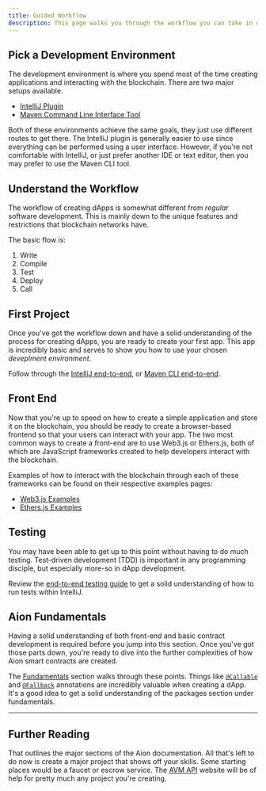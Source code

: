 ```yaml
---
title: Guided Workflow
description: This page walks you through the workflow you can take in order to become proficient at blockchain development. Although the workflow may look similar to other blockchain development processes, this guide was created with the Aion Network in mind. After completing each step listed here, you should have a solid understanding of how to create your dApps on the Aion Network.
---
```


## Pick a Development Environment

The development environment is where you spend most of the time creating applications and interacting with the blockchain. There are two major setups available.

- [IntelliJ Plugin](/developers/tools/intellj-plugin/overview)
- [Maven Command Line Interface Tool](/developers/tools/maven-cli/overview)

Both of these environments achieve the same goals, they just use different routes to get there. The IntelliJ plugin is generally easier to use since everything can be performed using a user interface. However, if you're not comfortable with IntelliJ, or just prefer another IDE or text editor, then you may prefer to use the Maven CLI tool.

## Understand the Workflow

The workflow of creating dApps is somewhat different from _regular_ software development. This is mainly down to the unique features and restrictions that blockchain networks have.

The basic flow is:

1. Write
2. Compile
3. Test
4. Deploy
5. Call

## First Project

Once you've got the workflow down and have a solid understanding of the process for creating dApps, you are ready to create your first app. This app is incredibly basic and serves to show you how to use your chosen _deveplment environment_.

Follow through the [IntelliJ end-to-end](/developers/tutorials/intellij-plugin/overview), or [Maven CLI end-to-end](/developers/tutorials/maven-cli/overview).

## Front End

Now that you're up to speed on how to create a simple application and store it on the blockchain, you should be ready to create a browser-based frontend so that your users can interact with your app. The two most common ways to create a front-end are to use Web3.js or Ethers.js, both of which are JavaScript frameworks created to help developers interact with the blockchain.

Examples of how to interact with the blockchain through each of these frameworks can be found on their respective examples pages:

- [Web3.js Examples](/developers/apis/web3-js/examples)
- [Ethers.js Examples](/developers/apis/ethers-js/examples)

## Testing

You may have been able to get up to this point without having to do much testing. Test-driven development (TDD) is important in any programming disciple, but especially more-so in dApp development.

Review the [end-to-end testing guide](/developers/tutorials/test-and-debug) to get a solid understanding of how to run tests within IntelliJ.

## Aion Fundamentals

Having a solid understanding of both front-end and basic contract development is required before you jump into this section. Once you've got those parts down, you're ready to dive into the further complexities of how Aion smart contracts are created.

The [Fundamentals](/developers/fundamentals/getting-started) section walks through these points. Things like [`@Callable`](/developers/fundamentals/aion-virtual-machine/callable-functions) and [`@Fallback`](/developers/fundamentals/aion-virtual-machine/fallback-functions) annotations are incredibly valuable when creating a dApp. It's a good idea to get a solid understanding of the packages section under fundamentals.

---

## Further Reading

That outlines the major sections of the Aion documentation. All that's left to do now is create a major project that shows off your skills. Some starting places would be a faucet or escrow service. The [AVM API](https://avm-api.aion.network/) website will be of help for pretty much any project you're creating.
